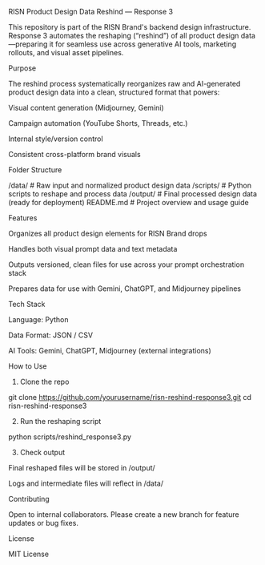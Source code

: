 RISN Product Design Data Reshind — Response 3

This repository is part of the RISN Brand's backend design infrastructure. Response 3 automates the reshaping (“reshind”) of all product design data—preparing it for seamless use across generative AI tools, marketing rollouts, and visual asset pipelines.

Purpose

The reshind process systematically reorganizes raw and AI-generated product design data into a clean, structured format that powers:

Visual content generation (Midjourney, Gemini)

Campaign automation (YouTube Shorts, Threads, etc.)

Internal style/version control

Consistent cross-platform brand visuals


Folder Structure

/data/                 # Raw input and normalized product design data
/scripts/              # Python scripts to reshape and process data
/output/               # Final processed design data (ready for deployment)
README.md              # Project overview and usage guide

Features

Organizes all product design elements for RISN Brand drops

Handles both visual prompt data and text metadata

Outputs versioned, clean files for use across your prompt orchestration stack

Prepares data for use with Gemini, ChatGPT, and Midjourney pipelines


Tech Stack

Language: Python

Data Format: JSON / CSV

AI Tools: Gemini, ChatGPT, Midjourney (external integrations)


How to Use

1. Clone the repo

git clone https://github.com/yourusername/risn-reshind-response3.git
cd risn-reshind-response3


2. Run the reshaping script

python scripts/reshind_response3.py


3. Check output

Final reshaped files will be stored in /output/

Logs and intermediate files will reflect in /data/




Contributing

Open to internal collaborators. Please create a new branch for feature updates or bug fixes.

License

MIT License

